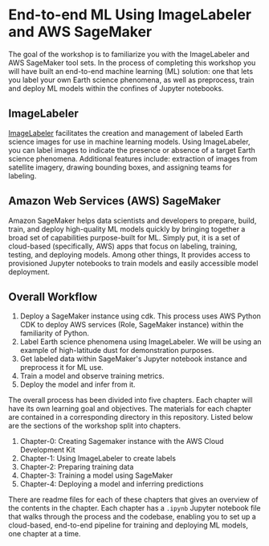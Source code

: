 # End-to-end ML Using ImageLabeler and AWS SageMaker
The goal of the workshop is to familiarize you with the ImageLabeler and AWS SageMaker tool sets. In the process of completing this workshop you will have built an end-to-end machine learning (ML) solution: one that lets you label your own Earth science phenomena, as well as preprocess, train and deploy ML models within the confines of Jupyter notebooks.

## ImageLabeler
[ImageLabeler](https://impact.earthdata.nasa.gov/labeler/) facilitates the creation and management of labeled Earth science images for use in machine learning models. Using ImageLabeler, you can label images to indicate the presence or absence of a target Earth science phenomena.
Additional features include: extraction of images from satellite imagery, drawing bounding boxes, and assigning teams for labeling.

## Amazon Web Services (AWS) SageMaker
Amazon SageMaker helps data scientists and developers to prepare, build, train, and deploy high-quality ML models quickly by bringing together a broad set of capabilities purpose-built for ML. Simply put, it is a set of cloud-based (specifically, AWS) apps that focus on labeling, training, testing, and deploying models. Among other things, It provides access to provisioned Jupyter notebooks to train models and easily accessible model deployment.

## Overall Workflow
1. Deploy a SageMaker instance using cdk. This process uses AWS Python CDK to deploy AWS services (Role, SageMaker instance) within the familiarity of Python.
2. Label Earth science phenomena using ImageLabeler. We will be using an example of high-latitude dust for demonstration purposes.
3. Get labeled data within SageMaker's Jupyter notebook instance and preprocess it for ML use.
4. Train a model and observe training metrics.
5. Deploy the model and infer from it.

The overall process has been divided into five chapters. Each chapter will have its own learning goal and objectives. The materials for each chapter are contained in a corresponding directory in this repository. Listed below are the sections of the workshop split into chapters.


1. Chapter-0: Creating Sagemaker instance with the AWS Cloud Development Kit
2. Chapter-1: Using ImageLabeler to create labels
3. Chapter-2: Preparing training data
4. Chapter-3: Training a model using SageMaker
5. Chapter-4: Deploying a model and inferring predictions

There are readme files for each of these chapters that gives an overview of the contents in the chapter. Each chapter has a `.ipynb` Jupyter notebook file that walks through the process and the codebase, enabling you to set up a cloud-based, end-to-end pipeline for training and deploying ML models, one chapter at a time.
